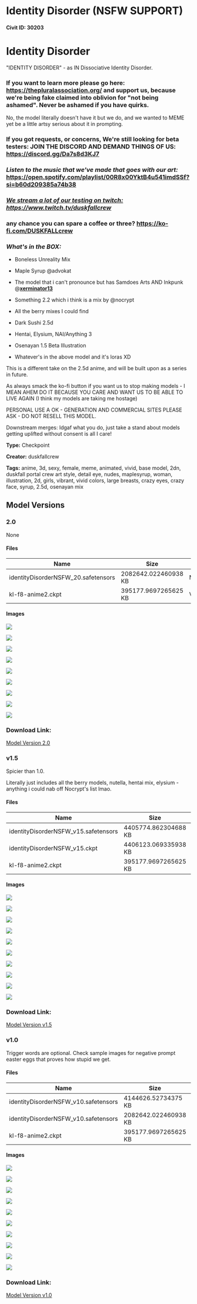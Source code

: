 # Identity Disorder (NSFW SUPPORT)

#### Civit ID: 30203

<h1>Identity Disorder</h1><p>"IDENTITY DISORDER" - as IN Dissociative Identity Disorder.</p><h3><strong>If you want to learn more please go here: </strong><a target="_blank" rel="ugc" href="https://thepluralassociation.org/"><strong>https://thepluralassociation.org/</strong></a><strong> and support us, because we're being fake claimed into oblivion for "not being ashamed". Never be ashamed if you have quirks.</strong></h3><p>No, the model literally doesn't have it but we do, and we wanted to MEME yet be a little artsy serious about it in prompting.</p><h3>If you got requests, or concerns, We're still looking for beta testers: JOIN THE DISCORD AND DEMAND THINGS OF US: <a target="_blank" rel="ugc" href="https://discord.gg/Da7s8d3KJ7">https://discord.gg/Da7s8d3KJ7</a></h3><h3><em>Listen to the music that we've made that goes with our art:</em><br /><a target="_blank" rel="ugc" href="https://open.spotify.com/playlist/00R8x00YktB4u541imdSSf?si=b60d209385a74b38">https://open.spotify.com/playlist/00R8x00YktB4u541imdSSf?si=b60d209385a74b38</a></h3><h3><strong><em><u>We stream a lot of our testing on twitch: </u></em></strong><a target="_blank" rel="ugc" href="https://www.twitch.tv/duskfallcrew"><strong><em><u>https://www.twitch.tv/duskfallcrew</u></em></strong></a></h3><h3><strong>any chance you can spare a coffee or three? </strong><a target="_blank" rel="ugc" href="https://ko-fi.com/DUSKFALLcrew"><strong>https://ko-fi.com/DUSKFALLcrew</strong></a></h3><h3><strong><em>What's in the BOX:</em></strong></h3><ul><li><p>Boneless Unreality Mix</p></li><li><p>Maple Syrup <span data-type="mention" class="mantine-1yiar0p" data-id="mention:35716" data-label="advokat">@advokat</span></p></li><li><p>The model that i can't pronounce but has Samdoes Arts AND Inkpunk @<a target="_blank" rel="ugc" href="https://civitai.com/user/xerminator13"><strong>xerminator13</strong></a></p></li><li><p>Something 2.2 which i think is a mix by <span data-type="mention" class="mantine-1yiar0p" data-id="mention:61034" data-label="nocrypt">@nocrypt</span></p></li><li><p>All the berry mixes I could find</p></li><li><p>Dark Sushi 2.5d</p></li><li><p>Hentai, Elysium, NAI/Anything 3</p></li><li><p>Osenayan 1.5 Beta Illustration</p></li><li><p>Whatever's in the above model and it's loras XD</p></li></ul><p>This is a different take on the 2.5d anime, and will be built upon as a series in future.</p><p>As always smack the ko-fi button if you want us to stop making models - I MEAN AHEM DO IT BECAUSE YOU CARE AND WANT US TO BE ABLE TO LIVE AGAIN (I think my models are taking me hostage)</p><p>PERSONAL USE A OK - GENERATION AND COMMERCIAL SITES PLEASE ASK - DO NOT RESELL THIS MODEL.</p><p>Downstream merges: Idgaf what you do, just take a stand about models getting uplifted without consent is all I care!</p>

**Type:** Checkpoint

**Creator:** duskfallcrew

**Tags:** anime, 3d, sexy, female, meme, animated, vivid, base model, 2dn, duskfall portal crew art style, detail eye, nudes, maplesyrup, woman, illustration, 2d, girls, vibrant, vivid colors, large breasts, crazy eyes, crazy face, syrup, 2.5d, osenayan mix

## Model Versions

### 2.0

None

#### Files

| Name | Size | Type | Format | Download Url | AutoV1 | AutoV2 | SHA256 | CRC32 | BLAKE3 |
| --- | --- | --- | --- | --- | --- | --- | --- | --- | --- |
| identityDisorderNSFW_20.safetensors | 2082642.022460938 KB | Model | SafeTensor | https://civitai.com/api/download/models/61088 | A027BA6B | 70C5561BB2 | 70C5561BB2AFF06D73E6A1196BC9C868AABAE37B5DE86E48C135EE37D8A97AF7 | A4520A21 | 5D7D030E9A93BFDE8737B48263DD95B46AF75E46D70DBAFECF8B274A4133110F |
| kl-f8-anime2.ckpt | 395177.9697265625 KB | VAE | Other | https://civitai.com/api/download/models/61088?type=VAE&format=Other | 9F45927E | DF3C506E51 | DF3C506E51B7EE1D7B5A6A2BB7142D47D488743C96AA778AFB0F53A2CDC2D38D | CDC8E084 | 1C1C17EC74EB5758F1F85BADDA885C2A2B07B9F0A81B6420AC3ABF2BB06FD2C1 |

#### Images

<p><img src="https://image.civitai.com/xG1nkqKTMzGDvpLrqFT7WA/d8beea7e-119a-47be-a172-2a78cb43a4c9/width=450/1058426.jpeg" /></p>

<p><img src="https://image.civitai.com/xG1nkqKTMzGDvpLrqFT7WA/179bc2fe-1840-4188-a26f-73c6c73ef9d7/width=450/1058415.jpeg" /></p>

<p><img src="https://image.civitai.com/xG1nkqKTMzGDvpLrqFT7WA/b93f162e-8692-4e98-a464-bdad988e7fb5/width=450/669502.jpeg" /></p>

<p><img src="https://image.civitai.com/xG1nkqKTMzGDvpLrqFT7WA/e1bc8666-a2f0-4b1c-9d41-0270f8dcdda7/width=450/669504.jpeg" /></p>

<p><img src="https://image.civitai.com/xG1nkqKTMzGDvpLrqFT7WA/ae7810bc-4fee-4ebe-8aaf-ad92dd6b28cf/width=450/669503.jpeg" /></p>

<p><img src="https://image.civitai.com/xG1nkqKTMzGDvpLrqFT7WA/9cf4aa9f-a6c0-41f9-b14a-d3a77120d190/width=450/669505.jpeg" /></p>

<p><img src="https://image.civitai.com/xG1nkqKTMzGDvpLrqFT7WA/7d3e0e09-f3ee-4d47-98e0-d280fe9d5445/width=450/669506.jpeg" /></p>

<p><img src="https://image.civitai.com/xG1nkqKTMzGDvpLrqFT7WA/e6389054-bd8b-4734-9455-c981872e2765/width=450/669508.jpeg" /></p>

<p><img src="https://image.civitai.com/xG1nkqKTMzGDvpLrqFT7WA/73e91bec-a2d9-40a3-b12b-03d977dfea53/width=450/669487.jpeg" /></p>

### Download Link:

[Model Version 2.0](https://civitai.com/api/download/models/61088)

### v1.5

<p>Spicier than 1.0.</p><p>Literally just includes all the berry models, nutella, hentai mix, elysium - anything i could nab off Nocrypt's list lmao. </p>

#### Files

| Name | Size | Type | Format | Download Url | AutoV1 | AutoV2 | SHA256 | CRC32 | BLAKE3 |
| --- | --- | --- | --- | --- | --- | --- | --- | --- | --- |
| identityDisorderNSFW_v15.safetensors | 4405774.862304688 KB | Model | SafeTensor | https://civitai.com/api/download/models/57346 | BEB5987A | BC1C657A26 | BC1C657A26106B6E61709023E5D3DCA69110356E89BE23D1645C0DF8B2A4F694 | 1A5CE5A8 | F889FB5B6343373419A866F26FA0090158BA1B910DE7BA47ED8C9FFAD268E6A3 |
| identityDisorderNSFW_v15.ckpt | 4406123.069335938 KB | Model | PickleTensor | https://civitai.com/api/download/models/57346?type=Model&format=PickleTensor&size=full&fp=fp32 | CD4377ED | FBBF650865 | FBBF6508652B80142FB9C784D8B275CBA03D2584BF0510DF727BA8A7C91C39D0 | B6DD09AD | 8763E9EDBD530CBC8719BB3C6D84619EE133E36AAA771647381E07F02FAE0F18 |
| kl-f8-anime2.ckpt | 395177.9697265625 KB | VAE | Other | https://civitai.com/api/download/models/57346?type=VAE&format=Other | 9F45927E | DF3C506E51 | DF3C506E51B7EE1D7B5A6A2BB7142D47D488743C96AA778AFB0F53A2CDC2D38D | CDC8E084 | 1C1C17EC74EB5758F1F85BADDA885C2A2B07B9F0A81B6420AC3ABF2BB06FD2C1 |

#### Images

<p><img src="https://image.civitai.com/xG1nkqKTMzGDvpLrqFT7WA/63738a06-3450-4d3d-f319-b6a383baba00/width=450/622675.jpeg" /></p>

<p><img src="https://image.civitai.com/xG1nkqKTMzGDvpLrqFT7WA/31866823-efdb-4b80-8a7c-31f0a918ac00/width=450/622670.jpeg" /></p>

<p><img src="https://image.civitai.com/xG1nkqKTMzGDvpLrqFT7WA/99005a88-ac3e-4b11-9f84-4f69621a7e00/width=450/622671.jpeg" /></p>

<p><img src="https://image.civitai.com/xG1nkqKTMzGDvpLrqFT7WA/67017677-62b1-47f9-7b24-8cd2d5f3fa00/width=450/622672.jpeg" /></p>

<p><img src="https://image.civitai.com/xG1nkqKTMzGDvpLrqFT7WA/b011e95c-cfcf-4c29-1916-c3212543b100/width=450/622678.jpeg" /></p>

<p><img src="https://image.civitai.com/xG1nkqKTMzGDvpLrqFT7WA/e0c30c4f-3fca-4dff-5518-06cf8a9bd100/width=450/622680.jpeg" /></p>

<p><img src="https://image.civitai.com/xG1nkqKTMzGDvpLrqFT7WA/f42ffd69-0ada-4573-ec67-a122613b1300/width=450/622690.jpeg" /></p>

<p><img src="https://image.civitai.com/xG1nkqKTMzGDvpLrqFT7WA/2e93282b-99d1-4c35-0992-578df1e05b00/width=450/622696.jpeg" /></p>

<p><img src="https://image.civitai.com/xG1nkqKTMzGDvpLrqFT7WA/59cd8bdd-47c3-4260-bd41-924d7030f000/width=450/622681.jpeg" /></p>

<p><img src="https://image.civitai.com/xG1nkqKTMzGDvpLrqFT7WA/3cd288ad-ac19-4106-2b27-c36594616900/width=450/622682.jpeg" /></p>

### Download Link:

[Model Version v1.5](https://civitai.com/api/download/models/57346)

### v1.0

<p>Trigger words are optional.  Check sample images for negative prompt easter eggs that proves how stupid we get.</p>

#### Files

| Name | Size | Type | Format | Download Url | AutoV1 | AutoV2 | SHA256 | CRC32 | BLAKE3 |
| --- | --- | --- | --- | --- | --- | --- | --- | --- | --- |
| identityDisorderNSFW_v10.safetensors | 4144626.52734375 KB | Model | SafeTensor | https://civitai.com/api/download/models/36396 | 20C6A837 | 81031720C6 | 81031720C687E6B5A5B8BC550AED36A1662A3713758B3B1A49C7E0F1111D2127 | 05D09DA9 | 65C4C502465F40B0275B81F72EF11EAF1CA5D3793C6866E1DC1F99EB55928FF4 |
| identityDisorderNSFW_v10.safetensors | 2082642.022460938 KB | Model | SafeTensor | https://civitai.com/api/download/models/36396?type=Model&format=SafeTensor&size=pruned&fp=fp16 | 8D0BF1ED | 0AE7A977BA | 0AE7A977BA3799164FC661DBE9F6255A9E322F7C8C977CDFB019E235A51584A8 | CB5974FB | B7EAEBDF9565BF580D385C742C4DD17BB6CB688D4F74F4EBFD07DD77D3EE0730 |
| kl-f8-anime2.ckpt | 395177.9697265625 KB | VAE | Other | https://civitai.com/api/download/models/36396?type=VAE&format=Other | 9F45927E | DF3C506E51 | DF3C506E51B7EE1D7B5A6A2BB7142D47D488743C96AA778AFB0F53A2CDC2D38D | CDC8E084 | 1C1C17EC74EB5758F1F85BADDA885C2A2B07B9F0A81B6420AC3ABF2BB06FD2C1 |

#### Images

<p><img src="https://image.civitai.com/xG1nkqKTMzGDvpLrqFT7WA/bbc31840-1a39-4529-fc68-50b594e08e00/width=450/426364.jpeg" /></p>

<p><img src="https://image.civitai.com/xG1nkqKTMzGDvpLrqFT7WA/67338ef0-514d-4b94-70e1-3ae8084c7b00/width=450/426355.jpeg" /></p>

<p><img src="https://image.civitai.com/xG1nkqKTMzGDvpLrqFT7WA/1168c06f-7134-45a4-c4ff-7ccdd9c15600/width=450/426367.jpeg" /></p>

<p><img src="https://image.civitai.com/xG1nkqKTMzGDvpLrqFT7WA/a4f34de9-6836-4098-9499-a4de2b0f5e00/width=450/426363.jpeg" /></p>

<p><img src="https://image.civitai.com/xG1nkqKTMzGDvpLrqFT7WA/58a4f1aa-b5e2-441a-9f3c-50c829820000/width=450/426360.jpeg" /></p>

<p><img src="https://image.civitai.com/xG1nkqKTMzGDvpLrqFT7WA/03fb746d-2103-4ce4-d652-e08b9c831000/width=450/426369.jpeg" /></p>

<p><img src="https://image.civitai.com/xG1nkqKTMzGDvpLrqFT7WA/9e5d53f7-5b4f-4d68-2b97-8711fcc02200/width=450/426416.jpeg" /></p>

<p><img src="https://image.civitai.com/xG1nkqKTMzGDvpLrqFT7WA/3507444f-55ae-4475-cd0a-b257421f8c00/width=450/426357.jpeg" /></p>

<p><img src="https://image.civitai.com/xG1nkqKTMzGDvpLrqFT7WA/01417590-c2b8-44ad-f233-cb633a647d00/width=450/426353.jpeg" /></p>

<p><img src="https://image.civitai.com/xG1nkqKTMzGDvpLrqFT7WA/7ce949b0-4282-4f4c-1c47-6ec340700d00/width=450/426368.jpeg" /></p>

### Download Link:

[Model Version v1.0](https://civitai.com/api/download/models/36396)

